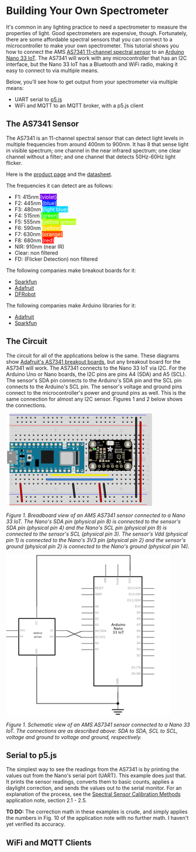 # Building Your Own Spectrometer

It's common in any lighting practice to need a spectrometer to measure the properties of light. Good spectrometers are expensive, though. Fortunately, there are some affordable spectral sensors that you can connect to a microcontroller to make your own spectrometer. This tutorial shows you how to connect the AMS [AS7341 11-channel spectral sensor](https://ams.com/as7341#tab/documents) to an [Arduino Nano 33 IoT](https://store-usa.arduino.cc/products/arduino-nano-33-iot). The AS7341 will work with any microcontroller that has an I2C interface, but the Nano 33 IoT has a Bluetooth and WiFi radio, making it easy to connect to via multiple means.

Below, you'll see how to get output from your spectrometer via multiple means: 
* UART serial to [p5.js](https://p5js.org)
* WiFi and MQTT to an MQTT broker, with a p5.js client

## The AS7341 Sensor

The AS7341 is an 11-channel spectral sensor that can detect light levels in multiple frequencies from around 400nm to 900nm. It has 8 that sense light in visible spectrum; one channel in the near infrared spectrum; one clear channel without a filter; and one channel that detects 50Hz-60Hz light flicker. 

Here is the [product page](https://ams.com/as7341) and the [datasheet](https://ams.com/documents/20143/36005/AS7341_DS000504_3-00.pdf/5eca1f59-46e2-6fc5-daf5-d71ad90c9b2b).

The frequencies it can detect are as follows:
* F1: 415nm <span style="color:white; background-color:#7600ed;">(violet)</span>
* F2: 445nm <span style="color:white; background-color:#0028ff;">(blue)</span>
* F3: 480nm <span style="color:white; background-color:#00d5ff;">(light blue)</span>
* F4: 515nm <span style="color:white; background-color:#1fff00;">(green)</span>
* F5: 555nm <span style="color:white; background-color:#b3ff00;">(yellow green)</span>
* F6: 590nm <span style="color:white; background-color:#ffdf00;">(yellow)</span>
* F7: 630nm <span style="color:white; background-color:#ff4f00;">(orange)</span>
* F8: 680nm <span style="color:white; background-color:#ff0000;">(red)</span>
* NIR: 910nm (near IR)
* Clear: non filtered
* FD: (Flicker Detection) non filtered

The following companies make breakout boards for it: 
* [Sparkfun](https://www.sparkfun.com/products/17719)
* [Adafruit](https://www.adafruit.com/product/4698)
* [DFRobot](https://www.dfrobot.com/product-2132.html)

The following companies make Arduino libraries for it:
* [Adafruit](https://github.com/adafruit/Adafruit_AS7341)
* [Sparkfun](https://github.com/sparkfun/SparkFun_AS7341X_Arduino_Library)

## The Circuit

The circuit for all of the applications below is the same. These diagrams show [Adafruit's AS7341 breakout boards](https://www.adafruit.com/product/4698), but any breakout board for the AS7341 will work. The AS7341 connects to the Nano 33 IoT via I2C. For the Arduino Uno or Nano boards, the I2C pins are pins A4 (SDA) and A5 (SCL). The sensor's SDA pin connects to the Arduino's SDA pin and the SCL pin connects to the Arduino's SCL pin. The sensor's voltage and ground pins connect to the microcontroller's power and ground pins as well. This is the same connection for almost any I2C sensor. Figures 1 and 2 below shows the connections. 

![Breadboard view of an AMS AS7341 sensor connected to a Nano 33 IoT](img/AS7341_fritzing_bb.png)

_Figure 1. Breadboard view of an AMS AS7341 sensor connected to a Nano 33 IoT. The Nano's SDA pin (physical pin 8) is connected to the sensor's SDA pin (physical pin 4) and the Nano's SCL pin (physical pin 9) is connected to the sensor's SCL (physical pin 3). The sensor's Vdd (physical pin 1) is connected to the Nano's 3V3 pin (physical pin 2) and the sensor's ground (physical pin 2) is connected to the Nano's ground (physical pin 14)._

![Schematic view of an AMS AS7341 sensor connected to a Nano 33 IoT](img/AS7341_fritzing_schem.png)

_Figure 1. Schematic view of an AMS AS7341 sensor connected to a Nano 33 IoT. The connections are as described above: SDA to SDA, SCL to SCL, voltage and ground to voltage and ground, respectively._

## Serial to p5.js

The simplest way to see the readings from the AS7341 is by printing the values out from the Nano's serial port (UART). This example does just that. It prints the sensor readings, converts them to basic counts, applies a daylight correction, and sends the values out to the serial monitor. For an explanation of the process, see the [Spectral Sensor
Calibration Methods](https://ams.com/documents/20143/36005/AS7341_AN000633_1-00.pdf/fc552673-9800-8d60-372d-fc67cf075740)  application note, section 2.1 - 2.5. 

__TO DO:__ The correction math in these examples is crude, and simply applies the numbers in Fig. 10 of the application note with no further math. I haven't yet verified its accuracy. 

## WiFi and MQTT Clients




